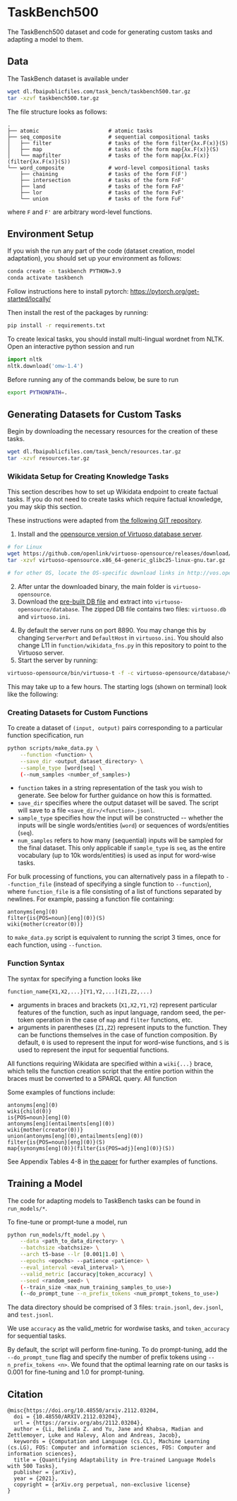 # TaskBench500
The TaskBench500 dataset and code for generating custom tasks and adapting a model to them.

## Data
The TaskBench dataset is available under
```bash
wget dl.fbaipublicfiles.com/task_bench/taskbench500.tar.gz
tar -xzvf taskbench500.tar.gz
```

The file structure looks as follows:

    .
    ├── atomic                      # atomic tasks
    ├── seq_composite               # sequential compositional tasks
    │   ├── filter                  # tasks of the form filter{λx.F(x)}(S)
    │   ├── map                     # tasks of the form map{λx.F(x)}(S)
    │   └── mapfilter               # tasks of the form map{λx.F(x)}(filter{λx.F(x)}(S))
    └── word_composite              # word-level compositional tasks
        ├── chaining                # tasks of the form F(F')
        ├── intersection            # tasks of the form F∩F'
        ├── land                    # tasks of the form F∧F'
        ├── lor                     # tasks of the form F∨F'
        └── union                   # tasks of the form F∪F'

where `F` and `F'` are arbitrary word-level functions.


## Environment Setup
If you wish the run any part of the code (dataset creation, model adaptation), you should set up your environment as follows:
```bash
conda create -n taskbench PYTHON=3.9
conda activate taskbench
```

Follow instructions here to install pytorch: https://pytorch.org/get-started/locally/

Then install the rest of the packages by running:
```bash
pip install -r requirements.txt
```

To create lexical tasks, you should install multi-lingual wordnet from NLTK. Open an interactive python session and run
```python
import nltk
nltk.download('omw-1.4')
```

Before running any of the commands below, be sure to run
```bash
export PYTHONPATH=.
```


## Generating Datasets for Custom Tasks
Begin by downloading the necessary resources for the creation of these tasks.
```bash
wget dl.fbaipublicfiles.com/task_bench/resources.tar.gz
tar -xzvf resources.tar.gz
```

### Wikidata Setup for Creating Knowledge Tasks
This section describes how to set up Wikidata endpoint to create factual tasks. If you do not need to create tasks which require factual knowledge, you may skip this section.

These instructions were adapted from [the following GIT repository](https://github.com/UKPLab/coling2018-graph-neural-networks-question-answering/blob/master/WikidataHowTo.md).


1. Install and the [opensource version of Virtuoso database server](http://vos.openlinksw.com/owiki/wiki/VOS/VOSDownload#GNU%2FLinux).
```bash
# for Linux
wget https://github.com/openlink/virtuoso-opensource/releases/download/v7.2.7/virtuoso-opensource.x86_64-generic_glibc25-linux-gnu.tar.gz
tar -xzvf virtuoso-opensource.x86_64-generic_glibc25-linux-gnu.tar.gz

# for other OS, locate the OS-specific download links in http://vos.openlinksw.com/owiki/wiki/VOS/VOSDownload
```
2. After untar the downloaded binary, the main folder is `virtuoso-opensource`.
3. Download the [pre-built DB file](https://public.ukp.informatik.tu-darmstadt.de/wikidata-dump/wikidata-virtuoso-dump-2017.zip) and extract into `virtuoso-opensource/database`.  The zipped DB file contains two files: `virtuoso.db` and `virtuoso.ini`.
<!-- 4. Change the paths in `virtuoso.ini`, such as `DatabaseFile`, `ErrorLogFile`, etc.  I essentially changed all the paths from relative paths to absolute paths, although I am not sure whether that’s really necessary.  You can also change the HTTPServer port (default:8890) and other settings. -->
4. By default the server runs on port 8890. You may change this by changing `ServerPort` and `DefaultHost` in `virtuoso.ini`. You should also change L11 in `function/wikidata_fns.py` in this repository to point to the Virtuoso server.
5. Start the server by running:
```bash
virtuoso-opensource/bin/virtuoso-t -f -c virtuoso-opensource/database/virtuoso.ini
```
This may take up to a few hours. The starting logs (shown on terminal) look like the following:


### Creating Datasets for Custom Functions
To create a dataset of `(input, output)` pairs corresponding to a particular function specification, run
```bash
python scripts/make_data.py \
    --function <function> \
    --save_dir <output_dataset_directory> \
    --sample_type [word|seq] \
    (--num_samples <number_of_samples>)
```
* `function` takes in a string representation of the task you wish to generate. See below for further guidance on how this is formatted.
* `save_dir` specifies where the output dataset will be saved. The script will save to a file `<save_dir>/<function>.jsonl`.
* `sample_type` specifies how the input will be constructed -- whether the inputs will be single words/entities (`word`) or sequences of words/entities (`seq`).
* `num_samples` refers to how many (sequential) inputs will be sampled for the final dataset. This only applicable if `sample_type` is `seq`, as the entire vocabulary (up to 10k words/entities) is used as input for word-wise tasks.

For bulk processing of functions, you can alternatively pass in a filepath to `--function_file` (instead of specifying a single function to `--function`), where `function_file` is a file consisting of a list of functions separated by newlines. For example, passing a function file containing:
```
antonyms[eng](0)
filter{is{POS=noun}[eng](0)}(S)
wiki{mother(creator(0))}
```
to `make_data.py` script is equivalent to running the script 3 times, once for each function, using `--function`.


### Function Syntax
The syntax for specifying a function looks like
```
function_name{X1,X2,...}[Y1,Y2,...](Z1,Z2,...)
```
<!-- where `args1` i, `args2`   -->
* arguments in braces and brackets (`X1,X2,Y1,Y2`) represent particular features of the function, such as input language, random seed, the per-token operation in the case of `map` and `filter` functions, etc.
* arguments in parentheses (`Z1,Z2`) represent inputs to the function. They can be functions themselves in the case of function composition. By default, `0` is used to represent the input for word-wise functions, and `S` is used to represent the input for sequential functions.

All functions requiring Wikidata are specified within a `wiki{...}` brace, which tells the function creation script that the entire portion within the braces must be converted to a SPARQL query. All function

Some examples of functions include:
```
antonyms[eng](0)
wiki{child(0)}
is{POS=noun}[eng](0)
antonyms[eng](entailments[eng](0))
wiki{mother(creator(0))}
union(antonyms[eng](0),entailments[eng](0))
filter{is{POS=noun}[eng](0)}(S)
map{synonyms[eng](0)}(filter{is{POS=adj}[eng](0)}(S))
```
See Appendix Tables 4-8 in [the paper](https://arxiv.org/pdf/2112.03204.pdf) for further examples of functions.


## Training a Model
The code for adapting models to TaskBench tasks can be found in `run_models/*`.

To fine-tune or prompt-tune a model, run
```bash
python run_models/ft_model.py \
    --data <path_to_data_directory> \
    --batchsize <batchsize> \
    --arch t5-base --lr [0.001|1.0] \
    --epochs <epochs> --patience <patience> \
    --eval_interval <eval_interval> \
    --valid_metric [accuracy|token_accuracy] \
    --seed <random_seed> \
    (--train_size <max_num_training_samples_to_use>)
    (--do_prompt_tune --n_prefix_tokens <num_prompt_tokens_to_use>)
```
The data directory should be comprised of 3 files: `train.jsonl`, `dev.jsonl`, and `test.jsonl`.

We use `accuracy` as the valid_metric for wordwise tasks, and `token_accuracy` for sequential tasks.

By default, the script will perform fine-tuning. To do prompt-tuning, add the `--do_prompt_tune` flag and specify the number of prefix tokens using `--n_prefix_tokens <n>`. We found that the optimal learning rate on our tasks is 0.001 for fine-tuning and 1.0 for prompt-tuning.


<!-- We also provide an training script that can be used to adapt to tasks in bulk. The script can be run using -->
<!-- with hyperparameters pre-specified, which can be run using -->
<!-- ```bash
bash scripts/run_ft_script.py \
    --data_dir <path_to_data_superdirectory> \
    --task_results_file <filepath_containing_tasks_to_evaluate> \
    --num_fewshot <number_of_training_samples_to_use> \
    (--do_prompt_tune --n_prefix_tokens <num_prompt_tokens_to_use>)
```
* `--data_dir` should be comprised of subdirectories for each task, where each task-specific subdirectory contains `train.jsonl`, `dev.jsonl`, and `test.jsonl`.
* `--task_results_file` should contain a list of 
* `--num_fewshot` -->

## Citation
```
@misc{https://doi.org/10.48550/arxiv.2112.03204,
  doi = {10.48550/ARXIV.2112.03204},
  url = {https://arxiv.org/abs/2112.03204},
  author = {Li, Belinda Z. and Yu, Jane and Khabsa, Madian and Zettlemoyer, Luke and Halevy, Alon and Andreas, Jacob},
  keywords = {Computation and Language (cs.CL), Machine Learning (cs.LG), FOS: Computer and information sciences, FOS: Computer and information sciences},
  title = {Quantifying Adaptability in Pre-trained Language Models with 500 Tasks},
  publisher = {arXiv},
  year = {2021},
  copyright = {arXiv.org perpetual, non-exclusive license}
}
```
